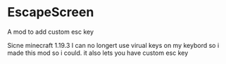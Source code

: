 # EscapeScreen
 A mod to add custom esc key

Sicne minecraft 1.19.3 I can no longert use virual keys on my keybord so i made this mod so i could. it also lets you have custom esc key
